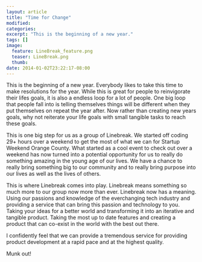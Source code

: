 ```yaml
---
layout: article
title: "Time for Change"
modified:
categories:
excerpt: "This is the beginning of a new year."
tags: []
image:
  feature: LineBreak_feature.png
  teaser: LineBreak.png
  thumb:
date: 2014-01-02T23:22:17-08:00
---
```

This is the beginning of a new year.  Everybody likes to take this time to make resolutions for the year.
While this is great for people to reinvigorate their lifes goals, it is also a endless loop for a lot of people.
One big loop that people fall into is telling themselves things will be different when they put themselves on
repeat the year after.  Now rather than creating new years goals, why not reiterate your life goals with
small tangible tasks to reach these goals.

This is one big step for us as a group of Linebreak.  We started off coding 29+ hours over a weekend to
get the most of what we can for Startup Weekend Orange County.  What started as a cool event to check out
over a weekend has now turned into a potential opportunity for us to really do something amazing in the
young age of our lives.  We have a chance to really bring something big to our community and to really
bring purpose into our lives as well as the lives of others.

This is where Linebreak comes into play.  Linebreak means something so much more to our group now
more than ever.  Linebreak now has a meaning.  Using our passions and knowledge of the everchanging
tech industry and providing a service that can bring this passion and technology to you.  Taking
your ideas for a better world and transforming it into an iterative and tangible product.  Taking
the most up to date features and creating a product that can co-exist in the world with the best
out there.

I confidently feel that we can provide a tremendous service for providing product development at
a rapid pace and at the highest quality.

Munk out!
